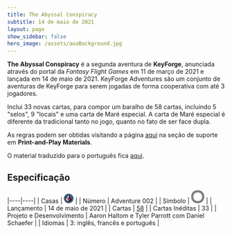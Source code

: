 ```yaml
---
title: The Abyssal Conspiracy
subtitle: 14 de maio de 2021
layout: page
show_sidebar: false
hero_image: /assets/aoaBackground.jpg
---
```


**The Abyssal Conspiracy** é a segunda aventura  de **KeyForge**, anunciada através do portal da
_Fantasy Flight Games_ em 11 de março de 2021 e lançada em 14 de maio de 2021. KeyForge Adventures
são um conjunto de aventuras de KeyForge para serem jogadas de forma cooperativa com até 3 jogadores.

Inclui 33 novas cartas, para compor um baralho de 58 cartas, incluindo 5 "selos", 9 "locais" e uma carta de Maré especial.
A carta de Maré especial é diferente da tradicional tanto no jogo, quanto no fato de ser face dupla.

As regras podem ser obtidas visitando a página [aqui](https://drafts.fantasyflightgames.com/en/products/keyforge/)
na seção de suporte em **Print-and-Play Materials**.

O material traduzido para o português fica [aqui](https://drive.google.com/drive/folders/1gmWRM_sWjeGkP23eUrkVJe196NZuEqBD).

## Especificação

|----|----|
| Casas | ![Keyraken](https://raw.githubusercontent.com/cardsofkeyforge/cardsofkeyforge.github.io/master/tac/conspiracy.png) |
| Número | Adventure 002 |
| Símbolo | <img src="https://raw.githubusercontent.com/cardsofkeyforge/cardsofkeyforge.github.io/master/tac/tac.png" alt="tac" style="background-color: gray; border-radius: 14px; padding: 5px;"/> |
| Lançamento | 14 de maio de 2021 |
| Cartas | [58](cards) |
| Cartas Inéditas | 33 |
| Projeto e Desenvolvimento | Aaron Haltom e Tyler Parrott com Daniel Schaefer |
| Idiomas | 3: inglês, francês e português |
